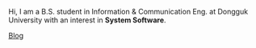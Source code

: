 Hi, I am a B.S. student in Information & Communication Eng. at Dongguk University with an interest in **System Software**.

[Blog](https://limhuiseong.github.io)
